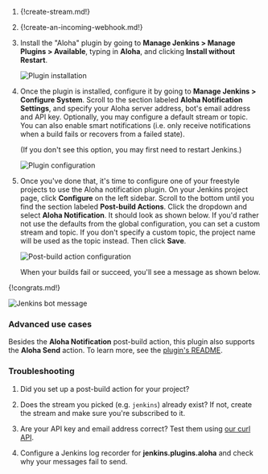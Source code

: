 1. {!create-stream.md!}

1. {!create-an-incoming-webhook.md!}

1. Install the "Aloha" plugin by going to
   **Manage Jenkins > Manage Plugins > Available**,
   typing in **Aloha**, and clicking **Install without Restart**.

      ![Plugin installation](/static/images/integrations/jenkins/001.png)

1. Once the plugin is installed, configure it by going to
   **Manage Jenkins > Configure System**. Scroll to the section
   labeled **Aloha Notification Settings**, and specify your
   Aloha server address, bot's email address and API key.
   Optionally, you may configure a default stream or topic. You can also enable
   smart notifications (i.e. only receive notifications when a build fails or
   recovers from a failed state).

      (If you don't see this option, you may first need to restart
      Jenkins.)

      ![Plugin configuration](/static/images/integrations/jenkins/002.png)

1. Once you've done that, it's time to configure one of your
   freestyle projects to use the Aloha notification plugin. On your
   Jenkins project page, click **Configure** on the left sidebar. Scroll to
   the bottom until you find the section labeled **Post-build
   Actions**. Click the dropdown and select **Aloha Notification**.
   It should look as shown below. If you'd rather not use the defaults from
   the global configuration, you can set a custom stream and topic.
   If you don't specify a custom topic, the project name will be used as the
   topic instead. Then click **Save**.

    ![Post-build action configuration](/static/images/integrations/jenkins/003.png)

    When your builds fail or succeed, you'll see a message as shown below.

{!congrats.md!}

![Jenkins bot message](/static/images/integrations/jenkins/004.png)

### Advanced use cases

Besides the **Aloha Notification** post-build action, this plugin
also supports the **Aloha Send** action.
To learn more, see the [plugin's README](https://github.com/jenkinsci/aloha-plugin).

### Troubleshooting

1. Did you set up a post-build action for your project?

1. Does the stream you picked (e.g. `jenkins`) already exist?
   If not, create the stream and make sure you're subscribed to it.

1. Are your API key and email address correct? Test them
   using [our curl API](/api).

1. Configure a Jenkins log recorder for **jenkins.plugins.aloha**
   and check why your messages fail to send.
